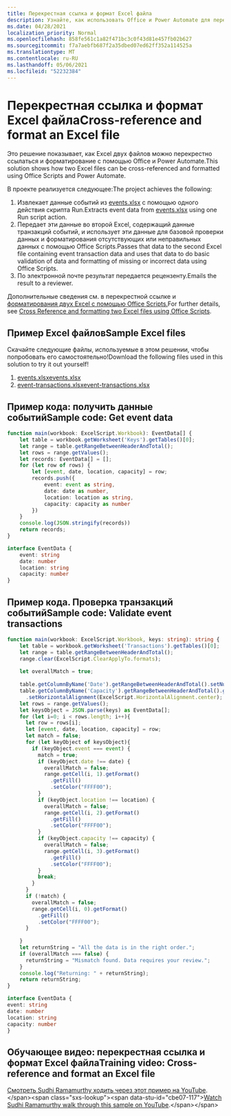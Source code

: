 ```yaml
---
title: Перекрестная ссылка и формат Excel файла
description: Узнайте, как использовать Office и Power Automate для перекрестной ссылки и формата Excel файла.
ms.date: 04/28/2021
localization_priority: Normal
ms.openlocfilehash: 858fe561c1a82f471bc3c0f43d81e457fb02b627
ms.sourcegitcommit: f7a7aebfb687f2a35dbed07ed62ff352a114525a
ms.translationtype: MT
ms.contentlocale: ru-RU
ms.lasthandoff: 05/06/2021
ms.locfileid: "52232384"
---
```

# <a name="cross-reference-and-format-an-excel-file"></a><span data-ttu-id="cbe07-103">Перекрестная ссылка и формат Excel файла</span><span class="sxs-lookup"><span data-stu-id="cbe07-103">Cross-reference and format an Excel file</span></span>

<span data-ttu-id="cbe07-104">Это решение показывает, как Excel двух файлов можно перекрестно ссылаться и форматирование с помощью Office и Power Automate.</span><span class="sxs-lookup"><span data-stu-id="cbe07-104">This solution shows how two Excel files can be cross-referenced and formatted using Office Scripts and Power Automate.</span></span>

<span data-ttu-id="cbe07-105">В проекте реализуется следующее:</span><span class="sxs-lookup"><span data-stu-id="cbe07-105">The project achieves the following:</span></span>

1. <span data-ttu-id="cbe07-106">Извлекает данные событий из <a href="events.xlsx">events.xlsx</a> с помощью одного действия скрипта Run.</span><span class="sxs-lookup"><span data-stu-id="cbe07-106">Extracts event data from <a href="events.xlsx">events.xlsx</a> using one Run script action.</span></span>
1. <span data-ttu-id="cbe07-107">Передает эти данные во второй Excel, содержащий данные транзакций событий, и использует эти данные для базовой проверки данных и форматирования отсутствующих или неправильных данных с помощью Office Scripts.</span><span class="sxs-lookup"><span data-stu-id="cbe07-107">Passes that data to the second Excel file containing event transaction data and uses that data to do basic validation of data and formatting of missing or incorrect data using Office Scripts.</span></span>
1. <span data-ttu-id="cbe07-108">По электронной почте результат передается рецензенту.</span><span class="sxs-lookup"><span data-stu-id="cbe07-108">Emails the result to a reviewer.</span></span>

<span data-ttu-id="cbe07-109">Дополнительные сведения см. в перекрестной ссылке и [форматирования двух Excel с помощью Office Scripts.](https://powerusers.microsoft.com/t5/Power-Automate-Cookbook/Cross-Reference-and-formatting-two-Excel-files-using-Office/td-p/728535)</span><span class="sxs-lookup"><span data-stu-id="cbe07-109">For further details, see [Cross Reference and formatting two Excel files using Office Scripts](https://powerusers.microsoft.com/t5/Power-Automate-Cookbook/Cross-Reference-and-formatting-two-Excel-files-using-Office/td-p/728535).</span></span>

## <a name="sample-excel-files"></a><span data-ttu-id="cbe07-110">Пример Excel файлов</span><span class="sxs-lookup"><span data-stu-id="cbe07-110">Sample Excel files</span></span>

<span data-ttu-id="cbe07-111">Скачайте следующие файлы, используемые в этом решении, чтобы попробовать его самостоятельно!</span><span class="sxs-lookup"><span data-stu-id="cbe07-111">Download the following files used in this solution to try it out yourself!</span></span>

1. <span data-ttu-id="cbe07-112"><a href="events.xlsx">events.xlsx</a></span><span class="sxs-lookup"><span data-stu-id="cbe07-112"><a href="events.xlsx">events.xlsx</a></span></span>
1. <span data-ttu-id="cbe07-113"><a href="event-transactions.xlsx">event-transactions.xlsx</a></span><span class="sxs-lookup"><span data-stu-id="cbe07-113"><a href="event-transactions.xlsx">event-transactions.xlsx</a></span></span>

## <a name="sample-code-get-event-data"></a><span data-ttu-id="cbe07-114">Пример кода: получить данные событий</span><span class="sxs-lookup"><span data-stu-id="cbe07-114">Sample code: Get event data</span></span>

```TypeScript
function main(workbook: ExcelScript.Workbook): EventData[] {
    let table = workbook.getWorksheet('Keys').getTables()[0];
    let range = table.getRangeBetweenHeaderAndTotal();
    let rows = range.getValues();
    let records: EventData[] = [];
    for (let row of rows) {
        let [event, date, location, capacity] = row;
        records.push({
            event: event as string,
            date: date as number, 
            location: location as string,
            capacity: capacity as number
        })
    }
    console.log(JSON.stringify(records))
    return records;
}

interface EventData {
    event: string
    date: number
    location: string
    capacity: number
}
```

## <a name="sample-code-validate-event-transactions"></a><span data-ttu-id="cbe07-115">Пример кода. Проверка транзакций событий</span><span class="sxs-lookup"><span data-stu-id="cbe07-115">Sample code: Validate event transactions</span></span>

```TypeScript
function main(workbook: ExcelScript.Workbook, keys: string): string {
    let table = workbook.getWorksheet('Transactions').getTables()[0];
    let range = table.getRangeBetweenHeaderAndTotal();
    range.clear(ExcelScript.ClearApplyTo.formats);
  
    let overallMatch = true;
  
    table.getColumnByName('Date').getRangeBetweenHeaderAndTotal().setNumberFormatLocal("yyyy-mm-dd;@");
    table.getColumnByName('Capacity').getRangeBetweenHeaderAndTotal().getFormat()
      .setHorizontalAlignment(ExcelScript.HorizontalAlignment.center);
    let rows = range.getValues();
    let keysObject = JSON.parse(keys) as EventData[];
    for (let i=0; i < rows.length; i++){
      let row = rows[i];
      let [event, date, location, capacity] = row;
      let match = false;
      for (let keyObject of keysObject){
        if (keyObject.event === event) {
          match = true;
          if (keyObject.date !== date) {
            overallMatch = false;
            range.getCell(i, 1).getFormat()
              .getFill()
              .setColor("FFFF00");
          }
          if (keyObject.location !== location) {
            overallMatch = false;
            range.getCell(i, 2).getFormat()
              .getFill()
              .setColor("FFFF00");
          }
          if (keyObject.capacity !== capacity) {
            overallMatch = false;
            range.getCell(i, 3).getFormat()
              .getFill()
              .setColor("FFFF00");
          }   
          break;             
        }
      }
      if (!match) {
        overallMatch = false;
        range.getCell(i, 0).getFormat()
          .getFill()
          .setColor("FFFF00");      
      }
  
    }
    let returnString = "All the data is in the right order.";
    if (overallMatch === false) {
      returnString = "Mismatch found. Data requires your review.";
    }
    console.log("Returning: " + returnString);
    return returnString;
}

interface EventData {
event: string
date: number
location: string
capacity: number
}
```

## <a name="training-video-cross-reference-and-format-an-excel-file"></a><span data-ttu-id="cbe07-116">Обучающее видео: перекрестная ссылка и формат Excel файла</span><span class="sxs-lookup"><span data-stu-id="cbe07-116">Training video: Cross-reference and format an Excel file</span></span>

<span data-ttu-id="cbe07-117">[Смотреть Sudhi Ramamurthy ходить через этот пример на YouTube](https://youtu.be/dVwqBf483qo").</span><span class="sxs-lookup"><span data-stu-id="cbe07-117">[Watch Sudhi Ramamurthy walk through this sample on YouTube](https://youtu.be/dVwqBf483qo").</span></span>
